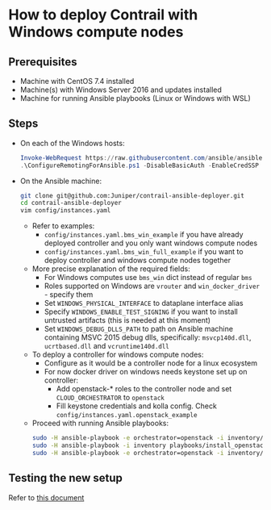 # How to deploy Contrail with Windows compute nodes

## Prerequisites
* Machine with CentOS 7.4 installed
* Machine(s) with Windows Server 2016 and updates installed
* Machine for running Ansible playbooks (Linux or Windows with WSL)
## Steps
- On each of the Windows hosts:
    ```powershell
    Invoke-WebRequest https://raw.githubusercontent.com/ansible/ansible/devel/examples/scripts/ConfigureRemotingForAnsible.ps1 -OutFile ConfigureRemotingForAnsible.ps1
    .\ConfigureRemotingForAnsible.ps1 -DisableBasicAuth -EnableCredSSP -ForceNewSSLCert -SkipNetworkProfileCheck
    ```
* On the Ansible machine:
    ```bash
    git clone git@github.com:Juniper/contrail-ansible-deployer.git
    cd contrail-ansible-deployer
    vim config/instances.yaml
    ```
    * Refer to examples:
        * `config/instances.yaml.bms_win_example` if you have already deployed controller and you only want windows compute nodes
        * `config/instances.yaml.bms_win_full_example` if you want to deploy controller and windows compute nodes together
    * More precise explanation of the required fields:
        * For Windows computes use `bms_win` dict instead of regular `bms`
        * Roles supported on Windows are `vrouter` and `win_docker_driver` - specify them
        * Set `WINDOWS_PHYSICAL_INTERFACE` to dataplane interface alias
        * Specify `WINDOWS_ENABLE_TEST_SIGNING` if you want to install untrusted artifacts (this is needed at this moment)
        * Set `WINDOWS_DEBUG_DLLS_PATH` to path on Ansible machine containing MSVC 2015 debug dlls, specifically: `msvcp140d.dll`, `ucrtbased.dll` and `vcruntime140d.dll`
    * To deploy a controller for windows compute nodes:
        * Configure as it would be a controller node for a linux ecosystem
        * For now docker driver on windows needs keystone set up on controller:
            * Add openstack-* roles to the controller node and set `CLOUD_ORCHESTRATOR` to `openstack`
            * Fill keystone credentials and kolla config. Check `config/instances.yaml.openstack_example`
    * Proceed with running Ansible playbooks:
        ```bash
        sudo -H ansible-playbook -e orchestrator=openstack -i inventory/ playbooks/configure_instances.yml
        sudo -H ansible-playbook -i inventory playbooks/install_openstack.yml
        sudo -H ansible-playbook -e orchestrator=openstack -i inventory/ playbooks/install_contrail.yml
        ```
## Testing the new setup
Refer to [this document](../user_guide/connection_scenarios.md)
